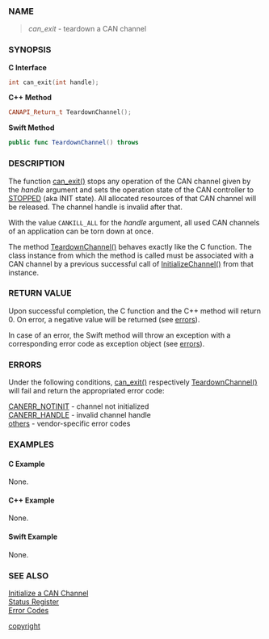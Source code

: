 ### NAME

> *can_exit* - teardown a CAN channel

### SYNOPSIS

<a id="can_exit"></a>
**C Interface**
```C
int can_exit(int handle);
```
<a id="teardownchannel"></a>
**C++ Method**
```C++
CANAPI_Return_t TeardownChannel();
```
<a id="func_teardownchannel"></a>
**Swift Method**
```Swift
public func TeardownChannel() throws
```

### DESCRIPTION

The function [can_exit()](#can_exit) stops any operation of the CAN channel given by the *handle* argument and sets the operation state of the CAN controller to [STOPPED](/reference/status_register#status_bit_can_stopped) (aka INIT state).
All allocated resources of that CAN channel will be released.
The channel handle is invalid after that.

With the value `CANKILL_ALL` for the *handle* argument, all used CAN channels of an application can be torn down at once.

The method [TeardownChannel()](#teardownchannel) behaves exactly like the C function.
The class instance from which the method is called must be associated with a CAN channel by a previous successful call of [InitializeChannel()](/reference/can_init#initializechannel) from that instance.

### RETURN VALUE

Upon successful completion, the C function and the C++ method will return 0. On error, a negative value will be returned (see [errors](#errors)).

In case of an error, the Swift method will throw an exception with a corresponding error code as exception object (see [errors](#errors)).

### ERRORS

Under the following conditions, [can_exit()](#can_exit) respectively [TeardownChannel()](#teardownchannel) will fail and return the appropriated error code:

[CANERR_NOTINIT](/reference/error_codes#error_notinit) - channel not initialized \
[CANERR_HANDLE](/reference/error_codes#error_handle)   - invalid channel handle \
[others](/reference/error_codes#error_vendor)          - vendor-specific error codes

### EXAMPLES

#### C Example

None.

#### C++ Example

None.

#### Swift Example

None.

### SEE ALSO

[Initialize a CAN Channel](/reference/can_init#name) \
[Status Register](/reference/status_register#name) \
[Error Codes](/reference/error_codes#name)


[copyright](../copyright.md ':include')